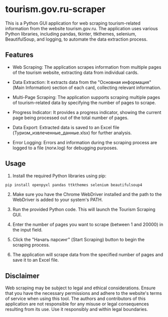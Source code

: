 # tourism.gov.ru-scraper
This is a Python GUI application for web scraping tourism-related information from the website tourism.gov.ru. 
The application uses various Python libraries, including pandas, tkinter, ttkthemes, selenium, BeautifulSoup, and logging, to automate the data extraction process.

## Features

- Web Scraping: The application scrapes information from multiple pages of the tourism website, extracting data from individual cards.

-    Data Extraction: It extracts data from the "Основная информация" (Main Information) section of each card, collecting relevant information.

-    Multi-Page Scraping: The application supports scraping multiple pages of tourism-related data by specifying the number of pages to scrape.

-    Progress Indicator: It provides a progress indicator, showing the current page being processed out of the total number of pages.

-    Data Export: Extracted data is saved to an Excel file (Туризм_извлеченные_данные.xlsx) for further analysis.

-    Error Logging: Errors and information during the scraping process are logged to a file (логи.log) for debugging purposes.
## Usage
1. Install the required Python libraries using pip:
```python
pip install openpyxl pandas ttkthemes selenium beautifulsoup4

```

2. Make sure you have the Chrome WebDriver installed and the path to the WebDriver is added to your system's PATH.

3. Run the provided Python code. This will launch the Tourism Scraping GUI.

4. Enter the number of pages you want to scrape (between 1 and 20000) in the input field.

5. Click the "Начать парсинг" (Start Scraping) button to begin the scraping process.

6. The application will scrape data from the specified number of pages and save it to an Excel file.
## Disclaimer

Web scraping may be subject to legal and ethical considerations. Ensure that you have the necessary permissions and adhere to the website's terms of service when using this tool. The authors and contributors of this application are not responsible for any misuse or legal consequences resulting from its use. Use it responsibly and within legal boundaries.
